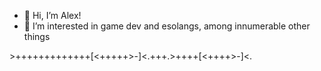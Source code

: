 - 👋 Hi, I’m Alex!
- 👀 I’m interested in game dev and esolangs, among innumerable other things

\>+++++++++++++[<+++++>-]<.+++.>++++[<++++>-]<.
